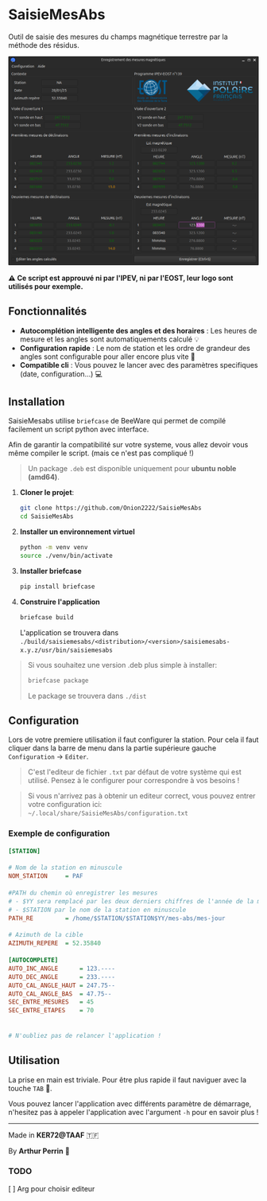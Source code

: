 # SaisieMesAbs

Outil de saisie des mesures du champs magnétique terrestre par la méthode des résidus.

![Alt text](./Screen.png?raw=true "Captrue d'écran de l'application")

**⚠ Ce script est approuvé ni par l'IPEV, ni par l'EOST, leur logo sont utilisés pour exemple.**

## Fonctionnalités

- **Autocomplétion intelligente des angles et des horaires** : Les heures de mesure et les angles sont automatiquements calculé 💡
- **Configuration rapide** : Le nom de station et les ordre de grandeur des angles sont configurable pour aller encore plus vite 🚀
- **Compatible cli** : Vous pouvez le lancer avec des paramètres specifiques (date, configuration...) 💻

## Installation

SaisieMesabs utilise `briefcase` de BeeWare qui permet de compilé facilement un script python avec interface.

Afin de garantir la compatibilité sur votre systeme, vous allez devoir vous même compiler le script. (mais ce n'est pas compliqué !)

> Un package `.deb` est disponible uniquement pour **ubuntu noble (amd64)**.

1. **Cloner le projet**:
    ```bash
    git clone https://github.com/Onion2222/SaisieMesAbs
    cd SaisieMesAbs
    ```
2. **Installer un environnement virtuel**
    ```bash
    python -m venv venv
    source ./venv/bin/activate
    ```
3. **Installer briefcase**
    ```bash
    pip install briefcase
    ```
4. **Construire l'application**
    ```bash
    briefcase build
    ```
    L'application se trouvera dans `./build/saisiemesabs/<distribution>/<version>/saisiemesabs-x.y.z/usr/bin/saisiemesabs`

> Si vous souhaitez une version .deb plus simple à installer:
> ```bash
> briefcase package
> ```
> Le package se trouvera dans `./dist`


## Configuration

Lors de votre premiere utilisation il faut configurer la station. Pour cela il faut cliquer dans la barre de menu dans la partie supérieure gauche `Configuration` -> `Editer`.

> C'est l'editeur de fichier `.txt` par défaut de votre système qui est utilisé. Pensez à le configurer pour correspondre à vos besoins !

> Si vous n'arrivez pas à obtenir un editeur correct, vous pouvez entrer votre configuration ici: `~/.local/share/SaisieMesAbs/configuration.txt`

### Exemple de configuration

```ini
[STATION]

# Nom de la station en minuscule
NOM_STATION     = PAF

#PATH du chemin où enregistrer les mesures
# - $YY sera remplacé par les deux derniers chiffres de l'année de la mesure
# - $STATION par le nom de la station en minuscule
PATH_RE         = /home/$STATION/$STATION$YY/mes-abs/mes-jour

# Azimuth de la cible
AZIMUTH_REPERE  = 52.35840

[AUTOCOMPLETE]
AUTO_INC_ANGLE      = 123.----
AUTO_DEC_ANGLE      = 233.----
AUTO_CAL_ANGLE_HAUT = 247.75--
AUTO_CAL_ANGLE_BAS  = 47.75--
SEC_ENTRE_MESURES   = 45
SEC_ENTRE_ETAPES    = 70


# N'oubliez pas de relancer l'application !
```

## Utilisation
La prise en main est triviale. Pour être plus rapide il faut naviguer avec la touche `TAB` 🚀.

Vous pouvez lancer l'application avec différents paramètre de démarrage, n'hesitez pas à appeler l'application avec l'argument `-h` pour en savoir plus !

---

Made in **KER72@TAAF** 🇹🇫

By **Arthur Perrin** 🐧

### TODO
[ ] Arg pour choisir editeur
